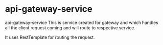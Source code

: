 # api-gateway-service
api-gateway-service
This is service created for gateway and which handles all the client request coming and will route to respective service.

It uses RestTemplate for routing the request.


